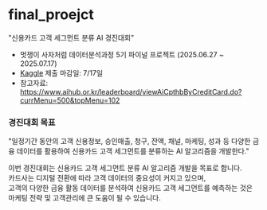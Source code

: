 # final_proejct
"신용카드 고객 세그먼트 분류 AI 경진대회"

- 멋쟁이 사자처럼 데이터분석과정 5기 파이널 프로젝트 (2025.06.27 ~ 2025.07.17)
- [Kaggle](https://www.kaggle.com/competitions/likelioneda5thfinalproject) 제출 마감일: 7/17일
- 참고자료: https://www.aihub.or.kr/leaderboard/viewAiCpthbByCreditCard.do?currMenu=500&topMenu=102

### 경진대회 목표
"일정기간 동안의 고객 신용정보, 승인매출, 청구, 잔액, 채널, 마케팅, 성과 등 다양한 금융 데이터를 활용하여 신용카드 고객 세그먼트를 분류하는 AI 알고리즘을 개발한다."

이번 경진대회는 신용카드 고객 세그먼트 분류 AI 알고리즘 개발을 목표로 합니다. <br>
카드사는 디지털 전환에 따라 고객 데이터의 중요성이 커지고 있으며, <br>
고객의 다양한 금융 활동 데이터를 분석하여 신용카드 고객 세그먼트를 예측하는 것은 마케팅 전략 및 고객관리에 큰 도움이 될 수 있습니다. <br>


